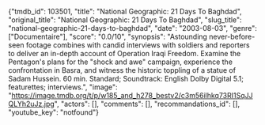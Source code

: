 {"tmdb_id": 103501, "title": "National Geographic: 21 Days To Baghdad", "original_title": "National Geographic: 21 Days To Baghdad", "slug_title": "national-geographic-21-days-to-baghdad", "date": "2003-08-03", "genre": ["Documentaire"], "score": "0.0/10", "synopsis": "Astounding never-before-seen footage combines with candid interviews with soldiers and reporters to deliver an in-depth account of Operation Iraqi Freedom. Examine the Pentagon's plans for the \"shock and awe\" campaign, experience the confrontation in Basra, and witness the historic toppling of a statue of Sadam Hussein. 60 min. Standard; Soundtrack: English Dolby Digital 5.1; featurettes; interviews.", "image": "https://image.tmdb.org/t/p/w185_and_h278_bestv2/c3m56ilhkq73RI1SqJJQLYh2uJz.jpg", "actors": [], "comments": [], "recommandations_id": [], "youtube_key": "notfound"}